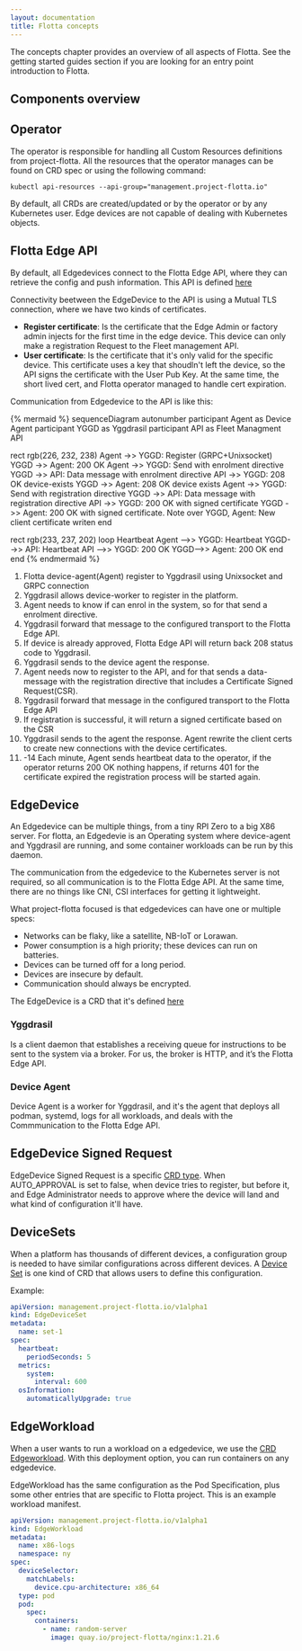 ```yaml
---
layout: documentation
title: Flotta concepts
---
```


The concepts chapter provides an overview of all aspects of Flotta. See the
getting started guides section if you are looking for an entry point
introduction to Flotta.

## Components overview

## Operator

The operator is responsible for handling all Custom Resources definitions from
project-flotta. All the resources that the operator manages can be found on CRD
spec or using the following command:

```shell
kubectl api-resources --api-group="management.project-flotta.io"
```

By default, all CRDs are created/updated or by the operator or by any Kubernetes
user. Edge devices are not capable of dealing with Kubernetes objects.

## Flotta Edge API

By default, all Edgedevices connect to the Flotta Edge API, where they can
retrieve the config and push information. This API is defined
[here](../operations/api.html)

Connectivity beetween the EdgeDevice to the API is using a Mutual TLS
connection, where we have two kinds of certificates.

- **Register certificate**: Is the certificate that the Edge Admin or factory
  admin injects for the first time in the edge device. This device can only make
  a registration Request to the Fleet management API.
- **User certificate**: Is the certificate that it's only valid for the specific
  device. This certificate uses a key that shoudln't left the device, so the
  API signs the certificate with the User Pub Key. At the same time, the short
  lived cert, and Flotta operator managed to handle cert expiration.

Communication from Edgedevice to the API is like this:

{% mermaid %}
sequenceDiagram
autonumber
participant Agent as Device Agent
participant YGGD as Yggdrasil
participant API as Fleet Managment API

rect rgb(226, 232, 238)
  Agent ->> YGGD: Register (GRPC+Unixsocket)
  YGGD ->> Agent: 200 OK
  Agent ->> YGGD: Send with enrolment directive
  YGGD ->> API: Data message with enrolment directive
  API ->> YGGD: 208 OK device-exists
  YGGD ->> Agent: 208 OK device exists
  Agent ->> YGGD: Send with registration directive
  YGGD ->> API: Data message with registration directive
  API ->> YGGD: 200 OK with signed certificate
  YGGD ->> Agent: 200 OK with signed certificate.
  Note over YGGD, Agent: New client certificate writen
end

rect rgb(233, 237, 202)
  loop Heartbeat
    Agent -->> YGGD: Heartbeat
    YGGD-->> API: Heartbeat
    API -->> YGGD: 200 OK
    YGGD-->> Agent: 200 OK
  end
end
{% endmermaid %}

1. Flotta device-agent(Agent) register to Yggdrasil using Unixsocket and GRPC
   connection
2. Yggdrasil allows device-worker to register in the platform.
3. Agent needs to know if can enrol in the system, so for that send a enrolment
   directive.
4. Yggdrasil forward that message to the configured transport to the Flotta Edge API.
5. If device is already approved, Flotta Edge API will return back 208 status code to
   Yggdrasil.
6. Yggdrasil sends to the device agent the response.
7. Agent needs now to register to the API, and for that sends a data-message with
   the registration directive that includes a Certificate Signed Request(CSR).
8. Yggdrasil forward that message in the configured transport to the Flotta Edge API
9. If registration is successful, it will return a signed certificate based on
   the CSR
10. Yggdrasil sends to the agent the response. Agent rewrite the client certs to
   create new connections with the device certificates.
11. -14 Each minute, Agent sends heartbeat data to the operator, if the operator
returns 200 OK nothing happens, if returns 401 for the certificate expired the
registration process will be started again.

## EdgeDevice

An Edgedevice can be multiple things, from a tiny RPI Zero to a big X86 server.
For flotta, an Edgedevie is an Operating system where device-agent and Yggdrasil
are running, and some container workloads can be run by this daemon.

The communication from the edgedevice to the Kubernetes server is not required,
so all communication is to the Flotta Edge API. At the same time, there are
no things like CNI, CSI interfaces for getting it lightweight.

What project-flotta focused is that edgedevices can have one or multiple specs:

- Networks can be flaky, like a satellite, NB-IoT or Lorawan.
- Power consumption is a high priority; these devices can run on batteries.
- Devices can be turned off for a long period.
- Devices are insecure by default.
- Communication should always be encrypted.

The EdgeDevice is a CRD that it's defined [here](../operations/crd.html#edgedevice)

### Yggdrasil

Is a client daemon that establishes a receiving queue for instructions to be
sent to the system via a broker. For us, the broker is HTTP, and it’s the Flotta
Edge API.

### Device Agent

Device Agent is a worker for Yggdrasil, and it's the agent that deploys all
podman, systemd, logs for all workloads, and deals with the Commmunication to
the Flotta Edge API.

## EdgeDevice Signed Request

EdgeDevice Signed Request is a specific [CRD
type](../operations/crd.html#edgedevicesignedrequest). When AUTO_APPROVAL is set
to false, when device tries to register, but before it, and Edge Administrator
needs to approve where the device will land and what kind of configuration it'll
have.

## DeviceSets

When a platform has thousands of different devices, a configuration group is
needed to have similar configurations across different devices. A [Device
Set](../operations/crd.html#edgedeviceset) is one kind of CRD that allows users
to define this configuration.

Example:

```yaml
apiVersion: management.project-flotta.io/v1alpha1
kind: EdgeDeviceSet
metadata:
  name: set-1
spec:
  heartbeat:
    periodSeconds: 5
  metrics:
    system:
      interval: 600
  osInformation:
    automaticallyUpgrade: true
```

## EdgeWorkload

When a user wants to run a workload on a edgedevice, we use the [CRD
Edgeworkload](../operations/crd.html#edgeworkload). With this deployment option,
you can run containers on any edgedevice.

EdgeWorkload has the same configuration as the Pod Specification, plus some
other entries that are specific to Flotta project. This is an example workload
manifest.

```yaml
apiVersion: management.project-flotta.io/v1alpha1
kind: EdgeWorkload
metadata:
  name: x86-logs
  namespace: ny
spec:
  deviceSelector:
    matchLabels:
      device.cpu-architecture: x86_64
  type: pod
  pod:
    spec:
      containers:
        - name: random-server
          image: quay.io/project-flotta/nginx:1.21.6
```
